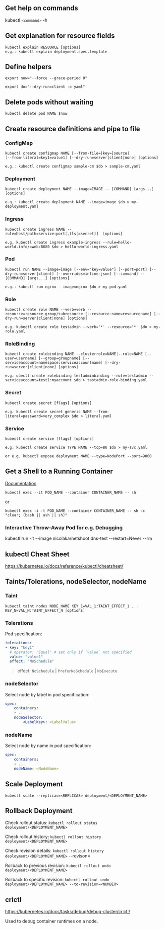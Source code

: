 ## Get help on commands
kubectl `<command>` -h

## Get explanation for resource fields

```
kubectl explain RESOURCE [options]
e.g.: kubectl explain deployment.spec.template
```


## Define helpers
```
export now="--force --grace-period 0"

export do="--dry-run=client -o yaml"
```
## Delete pods without waiting
```
kubectl delete pod NAME $now
```

## Create resource definitions and pipe to file

### ConfigMap
```
kubectl create configmap NAME [--from-file=[key=]source]
[--from-literal=key1=value1] [--dry-run=server|client|none] [options]

e.g.: kubectl create configmap sample-cm $do > sample-cm.yaml
```

### Deployment
```
kubectl create deployment NAME --image=IMAGE -- [COMMAND] [args...] [options]

e.g.: kubectl create deployment NAME --image=image $do > my-deployment.yaml
```

### Ingress
```
kubectl create ingress NAME --rule=host/path=service:port[,tls[=secret]]  [options]

e.g. kubectl create ingress example-ingress --rule=hello-world.info/=web:8080 $do > hello-world-ingress.yaml
```

### Pod
```
kubectl run NAME --image=image [--env="key=value"] [--port=port] [--dry-run=server|client] [--overrides=inline-json] [--command] -- [COMMAND] [args...] [options]

e.g.: kubectl run nginx --image=nginx $do > my-pod.yaml
```

### Role
```
kubectl create role NAME --verb=verb --resource=resource.group/subresource [--resource-name=resourcename] [--dry-run=server|client|none] [options]

e.g. kubectl create role testadmin --verb='*' --resource='*' $do > my-role.yaml
```

### RoleBinding
```
kubectl create rolebinding NAME --clusterrole=NAME|--role=NAME [--user=username] [--group=groupname] [--serviceaccount=namespace:serviceaccountname] [--dry-run=server|client|none] [options]

e.g. ubectl create rolebinding testadminbinding --role=testadmin --serviceaccount=test1:myaccount $do > tastadmin-role-binding.yaml
```

### Secret
```
kubectl create secret [flags] [options]

e.g. kubectl create secret generic NAME --from-literal=password=very_complex $do > literal.yaml
```

### Service
```
kubectl create service [flags] [options]

e.g. kubectl create service TYPE NAME --tcp=80 $do > my-svc.yaml

or e.g. kubectl expose deployment NAME --type=NodePort --port=9000
```

## Get a Shell to a Running Container
[Documentation](https://kubernetes.io/docs/tasks/debug/debug-application/get-shell-running-container/)

```
kubectl exec --it POD_NAME --container CONTAINER_NAME -- sh
```

or

```
kubectl exec -i -t POD_NAME --container CONTAINER_NAME -- sh -c "clear; (bash || ash || sh)"
```

### Interactive Throw-Away Pod for e.g. Debugging
kubectl run -it --image nicolaka/netshoot dns-test --restart=Never --rm

## kubectl Cheat Sheet
https://kubernetes.io/docs/reference/kubectl/cheatsheet/

## Taints/Tolerations, nodeSelector, nodeName

### Taint
```
kubectl taint nodes NODE_NAME KEY_1=VAL_1:TAINT_EFFECT_1 ... KEY_N=VAL_N:TAINT_EFFECT_N [options]
```

### Tolerations
Pod specification:
```yaml
tolerations:
- key: "key1"
  # operator: "Equal" # set only if `value` not specified
  value: "value1"
  effect: "NoSchedule"
```

> effect: `NoSchedule` | `PreferNoSchedule` | `NoExecute`

### nodeSelector
Select node by label in pod specification:

```yaml
spec:
	containers:
	- ...
	nodeSelector:
		<LabelKey>: <LabelValue>
```

### nodeName
Select node by name in pod specification:

```yaml
spec:
	containers:
	- ...
	nodeName: <NodeName>
```

## Scale Deployment
```
kubectl scale --replicas=<REPLICAS> deployment/<DEPLOYMENT_NAME> 
```

## Rollback Deployment
Check rollout status: `kubectl rollout status deployment/<DEPLOYMENT_NAME>`

Check rollout history: `kubectl rollout history deployment/<DEPLOYMENT_NAME>`

Check revision details: `kubectl rollout history deployment/<DEPLOYMENT_NAME>` --revison=<NUMBER>

Rollback to previous revision: `kubectl rollout undo deployment/<DEPLOYMENT_NAME>`

Rollback to specific revision: `kubectl rollout undo deployment/<DEPLOYMENT_NAME> --to-revision=<NUMBER>`

## crictl

https://kubernetes.io/docs/tasks/debug/debug-cluster/crictl/

Used to debug container runtimes on a node.